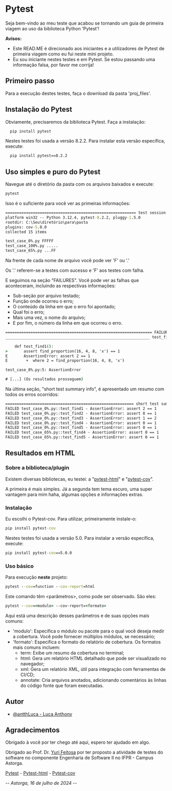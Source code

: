 
# Pytest

Seja bem-vindo ao meu teste que acabou se tornando um guia de primeira viagem ao uso da biblioteca Python 'Pytest'!

**Avisos:** 

* Este READ.ME é direcionado aos iniciantes e a utilizadores de Pytest de primeira viagem como eu fui neste mini projeto.
* Eu sou iniciante nestes testes e em Pytest. Se estou passando uma informação falsa, por favor me corrija!

## Primeiro passo
Para a execução destes testes, faça o download da pasta 'proj_files'.
## Instalação do Pytest

Obviamente, precisaremos da biblioteca Pytest. Faça a instalação:

```cmd
  pip install pytest
```

Nestes testes foi usada a versão 8.2.2. Para instalar esta versão específica, execute:

```cmd
  pip install pytest==8.2.2
```
## Uso simples e puro do Pytest

Navegue até o diretório da pasta com os arquivos baixados e execute:

```cmd
pytest
```

Isso é o suficiente para você ver as primeiras informações:

```cmd
========================================================= test session starts =========================================================
platform win32 -- Python 3.12.4, pytest-8.2.2, pluggy-1.5.0
rootdir: C:\Seu\diretório\para\pasta
plugins: cov-5.0.0
collected 15 items                                                                                                                                                                                                                                                                                                            

test_case_0%.py FFFFF
test_case_100%.py .....
test_case_65%.py ...FF  
```

Na frente de cada nome de arquivo você pode ver 'F' ou '.'

Os '.' referem-se a testes com sucesso e 'F' aos testes com falha.

E seguimos na seção "FAILURES". Você pode ver as falhas que aconteceram, incluindo as respectivas informações:

* Sub-seção por arquivo testado;
* Função onde ocorreu o erro;
* O conteúdo da linha em que o erro foi apontado;
* Qual foi o erro;
* Mais uma vez, o nome do arquivo;
* E por fim, o número da linha em que ocorreu o erro.

```cmd
================================================================ FAILURES ================================================================
_______________________________________________________________ test_find1 _______________________________________________________________

    def test_find1():
>       assert find_proportion(16, 4, 8, 'x') == 1
E       AssertionError: assert 2 == 1
E        +  where 2 = find_proportion(16, 4, 8, 'x')

test_case_0%.py:5: AssertionError

# [...] (Os resultados prosseguem)
```

Na última seção, "short test summary info", é apresentado um resumo com todos os erros ocorridos:

```cmd
======================================================== short test summary info =========================================================
FAILED test_case_0%.py::test_find1 - AssertionError: assert 2 == 1
FAILED test_case_0%.py::test_find2 - AssertionError: assert 8 == 1
FAILED test_case_0%.py::test_find3 - AssertionError: assert 1 == 2
FAILED test_case_0%.py::test_find4 - AssertionError: assert 0 == 1
FAILED test_case_0%.py::test_find5 - AssertionError: assert 0 == 1
FAILED test_case_65%.py::test_find4 - AssertionError: assert 0 == 1
FAILED test_case_65%.py::test_find5 - AssertionError: assert 0 == 1
```

## Resultados em HTML

### Sobre a biblioteca/plugin

Existem diversas bibliotecas, eu testei: a "[pytest-html](https://github.com/pytest-dev/pytest-html)" e "[pytest-cov](https://github.com/pytest-dev/pytest-cov)". 

A primeira é mais simples. Já a segunda tem tema escuro, uma super vantagem para mim haha, algumas opções e informações extras.

### Instalação

Eu escolhi o Pytest-cov. Para utilizar, primeiramente instale-o:

```cmd
pip install pytest-cov
```

Nestes testes foi usada a versão 5.0. Para instalar a versão específica, execute:

```cmd
pip install pytest-cov==5.0.0
```

### Uso básico

Para execução **neste** projeto:

```cmd
pytest --cov=function --cov-report=html
```

Este comando têm <parâmetros>, como pode ser observado. São eles:

```cmd
pytest --cov=<modulo> --cov-report=<formato>
```

Aqui está uma descrição desses parâmetros e de suas opções mais comuns:

* 'modulo': Especifica o módulo ou pacote para o qual você deseja medir a cobertura. Você pode fornecer múltiplos módulos, se necessário;
* 'formato': Especifica o formato do relatório de cobertura. Os formatos mais comuns incluem:
    - term: Exibe um resumo da cobertura no terminal;
    - html: Gera um relatório HTML detalhado que pode ser visualizado no navegador;
    - xml: Gera um relatório XML, útil para integração com ferramentas de CI/CD;
    - annotate: Cria arquivos anotados, adicionando comentários às linhas do código fonte que foram executadas.
## Autor

- [@antthLuca - Luca Anthony](https://www.github.com/antth-luca)


## Agradecimentos

Obrigado à você por ter chego até aqui, espero ter ajudado em algo.

Obrigado ao Prof. Dr. [Yuri Feitosa](https://www.linkedin.com/in/yurifeitosa/) por ter proposto a atividade de testes do software no componente Engenharia de Software II no IFPR - Campus Astorga.

[Pytest](https://docs.pytest.org/en/8.2.x) - [Pytest-html](https://github.com/pytest-dev/pytest-html) - [Pytest-cov](https://github.com/pytest-dev/pytest-cov)

-- *Astorga, 16 de julho de 2024* --
